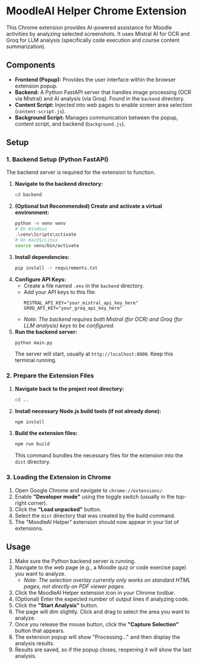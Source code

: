 # MoodleAI Helper Chrome Extension

This Chrome extension provides AI-powered assistance for Moodle activities by analyzing selected screenshots. It uses Mistral AI for OCR and Groq for LLM analysis (specifically code execution and course content summarization).

## Components

*   **Frontend (Popup):** Provides the user interface within the browser extension popup.
*   **Backend:** A Python FastAPI server that handles image processing (OCR via Mistral) and AI analysis (via Groq). Found in the `backend` directory.
*   **Content Script:** Injected into web pages to enable screen area selection (`content-script.js`).
*   **Background Script:** Manages communication between the popup, content script, and backend (`background.js`).

## Setup

### 1. Backend Setup (Python FastAPI)

The backend server is required for the extension to function.

1.  **Navigate to the backend directory:**
    ```bash
    cd backend
    ```
2.  **(Optional but Recommended) Create and activate a virtual environment:**
    ```bash
    python -m venv venv
    # On Windows
    .\venv\Scripts\activate
    # On macOS/Linux
    source venv/bin/activate
    ```
3.  **Install dependencies:**
    ```bash
    pip install -r requirements.txt
    ```
4.  **Configure API Keys:**
    *   Create a file named `.env` in the `backend` directory.
    *   Add your API keys to this file:
        ```dotenv
        MISTRAL_API_KEY="your_mistral_api_key_here"
        GROQ_API_KEY="your_groq_api_key_here"
        ```
    *   *Note: The backend requires both Mistral (for OCR) and Groq (for LLM analysis) keys to be configured.*
5.  **Run the backend server:**
    ```bash
    python main.py
    ```
    The server will start, usually at `http://localhost:8000`. Keep this terminal running.

### 2. Prepare the Extension Files

1.  **Navigate back to the project root directory:**
    ```bash
    cd ..
    ```
2.  **Install necessary Node.js build tools (if not already done):**
    ```bash
    npm install
    ```
3.  **Build the extension files:**
    ```bash
    npm run build
    ```
    This command bundles the necessary files for the extension into the `dist` directory.

### 3. Loading the Extension in Chrome

1.  Open Google Chrome and navigate to `chrome://extensions/`.
2.  Enable **"Developer mode"** using the toggle switch (usually in the top-right corner).
3.  Click the **"Load unpacked"** button.
4.  Select the `dist` directory that was created by the build command.
5.  The "MoodleAI Helper" extension should now appear in your list of extensions.

## Usage

1.  Make sure the Python backend server is running.
2.  Navigate to the web page (e.g., a Moodle quiz or code exercise page) you want to analyze.
    *   *Note: The selection overlay currently only works on standard HTML pages, not directly on PDF viewer pages.*
3.  Click the MoodleAI Helper extension icon in your Chrome toolbar.
4.  (Optional) Enter the expected number of output lines if analyzing code.
5.  Click the **"Start Analysis"** button.
6.  The page will dim slightly. Click and drag to select the area you want to analyze.
7.  Once you release the mouse button, click the **"Capture Selection"** button that appears.
8.  The extension popup will show "Processing..." and then display the analysis results.
9.  Results are saved, so if the popup closes, reopening it will show the last analysis.

